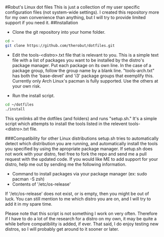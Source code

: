 #Robut's Linux dot files
This is just a collection of my user specific configuration files (not system-wide settings).
I created this repository more for my own convenience than anything,
but I will try to provide limited support if you need it.
##Installation
- Clone the git repository into your home folder.
``` bash
cd ~
git clone https://github.com/therobut/dotfiles.git
```

- Edit the tools-\<distro\>.txt file that is relevant to you. This is a simple text file with a list of packages you want to be installed by the distro's package manager. Put each package on its own line. In the case of a package group, follow the group name by a blank line. "tools-arch.txt" has both the 'base-devel' and 'i3' package groups that exemplify this. Currently only Arch Linux's pacman is fully supported. Use the others at your own risk.

- Run the install script.
``` bash
cd ~/dotfiles
./install
```
This symlinks all the dotfiles (and folders) and runs "setup.sh." It's a simple script which attempts to install the tools listed in the relevent tools-\<distro\>.txt file.

###Compatibility for other Linux distributions
setup.sh tries to automatically detect which distribution you are running, and automatically
install the tools you specified by using the apropriate package manager. 
If setup.sh does not work with your distro, feel free
to fork the repo and send me a pull request with the updated code. If you would like ME to 
add support for your distro, help me out by sending me the following information.
* Command to install packages via your package manager (ex: sudo pacman -S zsh)
* Contents of '/etc/os-release'

If '/etc/os-release' does not exist, or is empty, then you might be out of luck. You can still mention to me
which distro you are on, and I will try to add it in my spare time. 

Please note that this script is not 
something I work on very often. Therefore if I have to do a lot of the research for a distro on my own, it may
be quite a while before compatibility is added, if ever. That said, I do enjoy testing new distros, so I will 
probably get around to it sooner or later.
